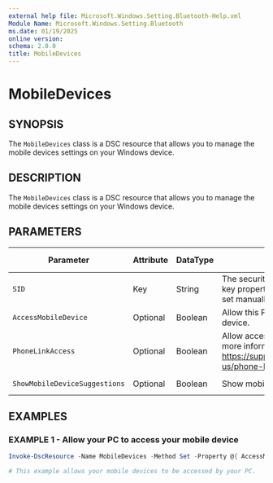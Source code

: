 ```yaml
---
external help file: Microsoft.Windows.Setting.Bluetooth-Help.xml
Module Name: Microsoft.Windows.Setting.Bluetooth
ms.date: 01/19/2025
online version:
schema: 2.0.0
title: MobileDevices
---
```


# MobileDevices

## SYNOPSIS

The `MobileDevices` class is a DSC resource that allows you to manage the mobile devices settings on your Windows device.

## DESCRIPTION

The `MobileDevices` class is a DSC resource that allows you to manage the mobile devices settings on your Windows device.

## PARAMETERS

|       **Parameter**        | **Attribute** | **DataType** |                                 **Description**                                 | **Allowed Values** |
| -------------------------- | ------------- | ------------ | ------------------------------------------------------------------------------- | ------------------ |
| `SID`                      | Key           | String       | The security identifier. This is a key property and should not be set manually. |                    |
| `AccessMobileDevice`  | Optional      | Boolean      | Allow this PC to access the mobile device.             | `$true`, `$false`  |
| `PhoneLinkAccess` | Optional      | Boolean      | Allow access to Phone Link. For more information: https://support.microsoft.com/en-us/phone-link                 | `$true`, `$false`  |
| `ShowMobileDeviceSuggestions`             | Optional      | Boolean      | Show mobile device suggestions.                   | `$true`, `$false`  |

## EXAMPLES

### EXAMPLE 1 - Allow your PC to access your mobile device

```powershell
Invoke-DscResource -Name MobileDevices -Method Set -Property @{ AccessMobileDevice = $true }

# This example allows your mobile devices to be accessed by your PC.
```
